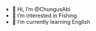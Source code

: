 - 👋 Hi, I’m @ChungusAbi
- 👀 I’m interested in Fishing
- 🌱 I’m currently learning English

<!---
ChungusAbi/ChungusAbi is a ✨ special ✨ repository because its `README.md` (this file) appears on your GitHub profile.
You can click the Preview link to take a look at your changes.
--->
